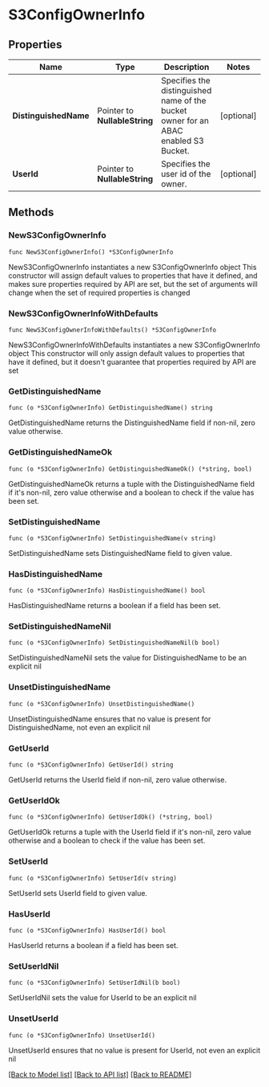 # S3ConfigOwnerInfo

## Properties

Name | Type | Description | Notes
------------ | ------------- | ------------- | -------------
**DistinguishedName** | Pointer to **NullableString** | Specifies the distinguished name of the bucket owner for an ABAC enabled S3 Bucket. | [optional] 
**UserId** | Pointer to **NullableString** | Specifies the user id of the owner. | [optional] 

## Methods

### NewS3ConfigOwnerInfo

`func NewS3ConfigOwnerInfo() *S3ConfigOwnerInfo`

NewS3ConfigOwnerInfo instantiates a new S3ConfigOwnerInfo object
This constructor will assign default values to properties that have it defined,
and makes sure properties required by API are set, but the set of arguments
will change when the set of required properties is changed

### NewS3ConfigOwnerInfoWithDefaults

`func NewS3ConfigOwnerInfoWithDefaults() *S3ConfigOwnerInfo`

NewS3ConfigOwnerInfoWithDefaults instantiates a new S3ConfigOwnerInfo object
This constructor will only assign default values to properties that have it defined,
but it doesn't guarantee that properties required by API are set

### GetDistinguishedName

`func (o *S3ConfigOwnerInfo) GetDistinguishedName() string`

GetDistinguishedName returns the DistinguishedName field if non-nil, zero value otherwise.

### GetDistinguishedNameOk

`func (o *S3ConfigOwnerInfo) GetDistinguishedNameOk() (*string, bool)`

GetDistinguishedNameOk returns a tuple with the DistinguishedName field if it's non-nil, zero value otherwise
and a boolean to check if the value has been set.

### SetDistinguishedName

`func (o *S3ConfigOwnerInfo) SetDistinguishedName(v string)`

SetDistinguishedName sets DistinguishedName field to given value.

### HasDistinguishedName

`func (o *S3ConfigOwnerInfo) HasDistinguishedName() bool`

HasDistinguishedName returns a boolean if a field has been set.

### SetDistinguishedNameNil

`func (o *S3ConfigOwnerInfo) SetDistinguishedNameNil(b bool)`

 SetDistinguishedNameNil sets the value for DistinguishedName to be an explicit nil

### UnsetDistinguishedName
`func (o *S3ConfigOwnerInfo) UnsetDistinguishedName()`

UnsetDistinguishedName ensures that no value is present for DistinguishedName, not even an explicit nil
### GetUserId

`func (o *S3ConfigOwnerInfo) GetUserId() string`

GetUserId returns the UserId field if non-nil, zero value otherwise.

### GetUserIdOk

`func (o *S3ConfigOwnerInfo) GetUserIdOk() (*string, bool)`

GetUserIdOk returns a tuple with the UserId field if it's non-nil, zero value otherwise
and a boolean to check if the value has been set.

### SetUserId

`func (o *S3ConfigOwnerInfo) SetUserId(v string)`

SetUserId sets UserId field to given value.

### HasUserId

`func (o *S3ConfigOwnerInfo) HasUserId() bool`

HasUserId returns a boolean if a field has been set.

### SetUserIdNil

`func (o *S3ConfigOwnerInfo) SetUserIdNil(b bool)`

 SetUserIdNil sets the value for UserId to be an explicit nil

### UnsetUserId
`func (o *S3ConfigOwnerInfo) UnsetUserId()`

UnsetUserId ensures that no value is present for UserId, not even an explicit nil

[[Back to Model list]](../README.md#documentation-for-models) [[Back to API list]](../README.md#documentation-for-api-endpoints) [[Back to README]](../README.md)


